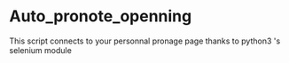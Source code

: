 # Auto_pronote_openning
This script connects to your personnal pronage page thanks to python3 's selenium module
